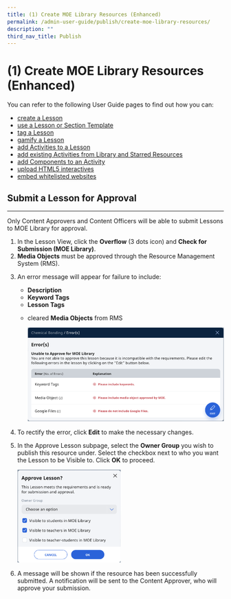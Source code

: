 ```yaml
---
title: (1) Create MOE Library Resources (Enhanced)
permalink: /admin-user-guide/publish/create-moe-library-resources/
description: ""
third_nav_title: Publish
---
```

<h1 id="-1-create-moe-library-resources-enhanced-">(1) Create MOE Library Resources (Enhanced)</h1>
<p>You can refer to the following User Guide pages to find out how you can: </p>
<ul>
<li><a target="_blank" href="/teacher-user-guide/author/create-new-lessons/">create a Lesson</a></li>
<li><a target="_blank" href="/teacher-user-guide/author/add-new-using-templates/">use a Lesson or Section&nbsp;Template</a></li>
<li><a target="_blank" href="/teacher-user-guide/author/add-lesson-tags/">tag a Lesson </a></li>
<li><a target="_blank" href="/teacher-user-guide/gamify/about-gamification-and-leaderboard/">gamify a Lesson</a> </li>
<li><a target="_blank" href="/teacher-user-guide/author/add-new-activities-and-sections">add Activities to a Lesson</a></li>
<li><a target="_blank" href="/teacher-user-guide/author/add-existing-from-library-and-starred-resources/">add existing Activities from Library and Starred Resources</a></li>
<li><a target="_blank" href="/teacher-user-guide/author/add-components/">add Components to an Activity</a></li>
<li><a target="_blank" href="/teacher-user-guide/author/html5-content-development/">upload HTML5 interactives</a></li>
<li><a target="_blank" href="/teacher-user-guide/discover/embed-whitelisted-websites/">embed whitelisted websites</a></li>
</ul>
<h2 id="submit-a-lesson-for-approval">Submit a Lesson for Approval</h2>
<hr>
<p>Only Content Approvers and Content Officers will be able to submit Lessons to MOE Library for approval.</p>
<ol>
<li>In the Lesson View, click the <strong>Overflow</strong> (3 dots icon) and <strong>Check for Submission (MOE Library)</strong>.</li>
<li><strong>Media Objects</strong> must be approved through the Resource Management System (RMS). </li>
<li><p>An error message will appear for failure to include:</p>
<ul>
<li><strong>Description</strong></li>
<li><strong>Keyword Tags</strong></li>
<li><strong>Lesson Tags</strong></li>
<li><p>cleared <strong>Media Objects</strong> from RMS</p>
<p><img src="/images/5Admin/P-MOELibrary.png"></p>
</li>
</ul>
</li>
<li><p>To rectify the error, click <strong>Edit</strong> to make the necessary changes.</p>
</li>
<li><p>In the Approve Lesson subpage, select the <strong>Owner Group</strong> you wish to publish this resource under. Select the checkbox next to who you want the Lesson to be Visible to. Click <strong>OK</strong> to proceed.</p>
<img style="width: 50%;" src="/images/5Admin/P-MOELibrary1.png">
</li>
<li><p>A message will be shown if the resource has been successfully submitted. A notification will be sent to the Content Approver, who will approve your submission.</p>
</li>
</ol>